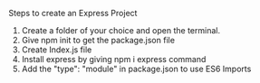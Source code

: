 Steps to create an Express Project
1. Create a folder of your choice and open the terminal.
2. Give npm init to get the package.json file
3. Create Index.js file
4. Install express by giving npm i express command
5. Add the "type": "module" in package.json to use ES6 Imports